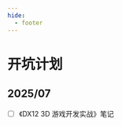 ```yaml
---
hide:
  - footer
---
```


# 开坑计划

<!-- 

## 2025/05

- [ ] 整理5篇关于C#的关键知识点
- [ ] 整理系统学习绘画的路径
- [ ] 整理《Unity Api解析》

-->

## 2025/07

- [ ] 《DX12 3D 游戏开发实战》笔记
